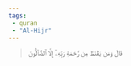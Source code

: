 ```yaml
---
tags: 
 - quran 
 - "Al-Hijr"
---
```


> قَالَ وَمَن يَقۡنَطُ مِن رَّحۡمَةِ رَبِّهِۦٓ إِلَّا ٱلضَّآلُّونَ
